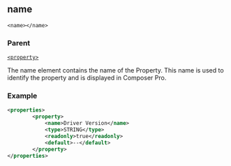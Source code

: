 ## name

`<name></name>`


### Parent

[`<property>`][1]


The name element contains the name of the Property. This name is used to identify the property and is displayed  in Composer Pro.


### Example

```xml
<properties>
		<property>
			<name>Driver Version</name>
			<type>STRING</type>
			<readonly>true</readonly>
			<default>--</default>
		</property>
</properties>
```




[1]:	https://snap-one.github.io/docs-driverworks-xml/#properties-xml-property